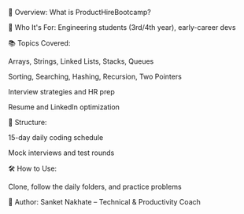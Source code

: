 🚀 Overview: What is ProductHireBootcamp?

🧠 Who It's For: Engineering students (3rd/4th year), early-career devs

📚 Topics Covered:

Arrays, Strings, Linked Lists, Stacks, Queues

Sorting, Searching, Hashing, Recursion, Two Pointers

Interview strategies and HR prep

Resume and LinkedIn optimization

📅 Structure:

15-day daily coding schedule

Mock interviews and test rounds

🛠️ How to Use:

Clone, follow the daily folders, and practice problems

🙌 Author: Sanket Nakhate – Technical & Productivity Coach
